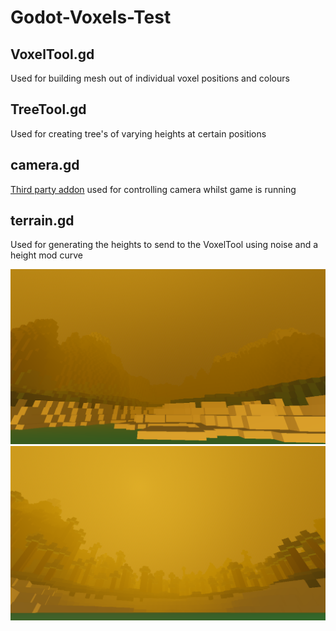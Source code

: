 # Godot-Voxels-Test
## VoxelTool.gd
Used for building mesh out of individual voxel positions and colours

## TreeTool.gd
Used for creating tree's of varying heights at certain positions

## camera.gd
[Third party addon](https://github.com/richardhyy/simple-free-look-camera-4) used for controlling camera whilst game is running

## terrain.gd
Used for generating the heights to send to the VoxelTool using noise and a height mod curve

![Screenshot](imgs/screenshot01.png)
![Screenshot](imgs/screenshot02.png)
